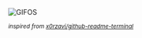 <div align="justify">
<picture>
    <source media="(prefers-color-scheme: dark)" srcset="https://i.ibb.co/6gy2NYB/output-gif.gif">
    <source media="(prefers-color-scheme: light)" srcset="https://i.ibb.co/6gy2NYB/output-gif.gif">
    <img alt="GIFOS" src="https://i.ibb.co/6gy2NYB/output-gif.gif">
</picture>

<sub><i>inspired from [x0rzavi/github-readme-terminal](https://github.com/x0rzavi/github-readme-terminal)</i></sub>

</div>

<!-- Image deletion URL: https://ibb.co/1803bZ6/8f9ba0869e424aa10082a4f6deda5af6 -->
